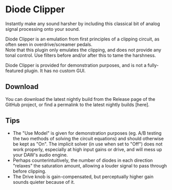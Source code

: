 # Diode Clipper

Instantly make any sound harsher by including this classical bit of analog signal processing onto your sound.

Diode Clipper is an emulation from first principles of a clipping circuit, as often seen in overdrive/screamer pedals.  
Note that this plugin only emulates the clipping, and does not provide any tonal control. Use filters before and/or after
this to tame the harshness.

Diode Clipper is provided for demonstration purposes, and is not a fully-featured plugin. It has no custom GUI.

## Download

You can download the latest nightly build from the Release page of the GitHub project, or find a permalink to the latest
nightly builds [here].

## Tips

- The "Use Model" is given for demonstration purposes (eg. A/B testing the two methods of solving the circuit equations)
  and should otherwise be kept as "On". The implicit solver (in use when set to "Off") does not work properly, especially
  at high input gains or drive, and will mess up your DAW's audio engine.
- Perhaps counterintuitively, the number of diodes in each direction "relaxes" the saturation amount, allowing a louder
  signal to pass through before clipping.
- The Drive knob is gain-compensated, but perceptually higher gain sounds quieter because of it.
